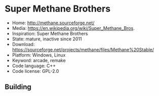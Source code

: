 # Super Methane Brothers

- Home: http://methane.sourceforge.net/
- Media: https://en.wikipedia.org/wiki/Super_Methane_Bros.
- Inspiration: Super Methane Brothers
- State: mature, inactive since 2011
- Download: https://sourceforge.net/projects/methane/files/Methane%20Stable/
- Platform: Windows, Linux
- Keyword: arcade, remake
- Code language: C++
- Code license: GPL-2.0

## Building
